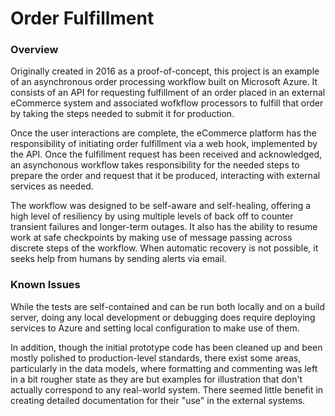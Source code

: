 # Order Fulfillment #

### Overview ###

Originally created in 2016 as a proof-of-concept, this project is an example of an asynchronous order processing workflow built on Microsoft Azure. It consists of an API for requesting fulfillment of an order placed in an external eCommerce system and associated wofkflow processors to fulfill that order by taking the steps needed to submit it for production.  

Once the user interactions are complete, the eCommerce platform has the responsibility of initiating order fulfillment via a web hook, implemented by the API.  Once the fulfillment request has been received and acknowledged, an asynchonous workflow takes responsibility for the needed steps to prepare the order and request that it be produced, interacting with external services as needed.  

The workflow was designed to be self-aware and self-healing, offering a high level of resiliency by using multiple levels of back off to counter transient failures and longer-term outages.  It also has the ability to resume work at safe checkpoints by making use of message passing across discrete steps of the workflow.  When automatic recovery is not possible, it seeks help from humans by sending alerts via email.


### Known Issues ###

While the tests are self-contained and can be run both locally and on a build server, doing any local development or debugging does require deploying services to Azure and setting local configuration to make use of them.

In addition, though the initial prototype code has been cleaned up and been mostly polished to production-level standards, there exist some areas, particularly in the data models, where formatting and commenting was left in a bit rougher state as they are but examples for illustration that don't actually correspond to any real-world system.  There seemed little benefit in creating detailed documentation for their "use" in the external systems.


